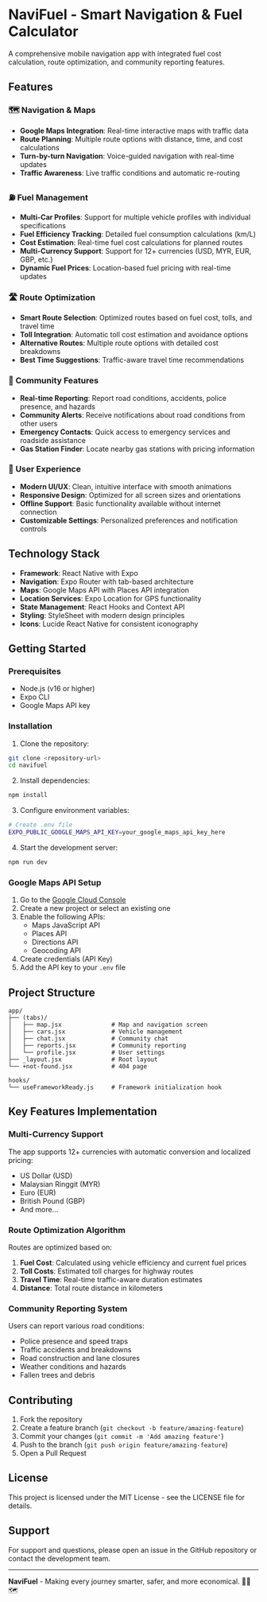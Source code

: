 # NaviFuel - Smart Navigation & Fuel Calculator

A comprehensive mobile navigation app with integrated fuel cost calculation, route optimization, and community reporting features.

## Features

### 🗺️ Navigation & Maps
- **Google Maps Integration**: Real-time interactive maps with traffic data
- **Route Planning**: Multiple route options with distance, time, and cost calculations
- **Turn-by-turn Navigation**: Voice-guided navigation with real-time updates
- **Traffic Awareness**: Live traffic conditions and automatic re-routing

### ⛽ Fuel Management
- **Multi-Car Profiles**: Support for multiple vehicle profiles with individual specifications
- **Fuel Efficiency Tracking**: Detailed fuel consumption calculations (km/L)
- **Cost Estimation**: Real-time fuel cost calculations for planned routes
- **Multi-Currency Support**: Support for 12+ currencies (USD, MYR, EUR, GBP, etc.)
- **Dynamic Fuel Prices**: Location-based fuel pricing with real-time updates

### 🛣️ Route Optimization
- **Smart Route Selection**: Optimized routes based on fuel cost, tolls, and travel time
- **Toll Integration**: Automatic toll cost estimation and avoidance options
- **Alternative Routes**: Multiple route options with detailed cost breakdowns
- **Best Time Suggestions**: Traffic-aware travel time recommendations

### 🚨 Community Features
- **Real-time Reporting**: Report road conditions, accidents, police presence, and hazards
- **Community Alerts**: Receive notifications about road conditions from other users
- **Emergency Contacts**: Quick access to emergency services and roadside assistance
- **Gas Station Finder**: Locate nearby gas stations with pricing information

### 📱 User Experience
- **Modern UI/UX**: Clean, intuitive interface with smooth animations
- **Responsive Design**: Optimized for all screen sizes and orientations
- **Offline Support**: Basic functionality available without internet connection
- **Customizable Settings**: Personalized preferences and notification controls

## Technology Stack

- **Framework**: React Native with Expo
- **Navigation**: Expo Router with tab-based architecture
- **Maps**: Google Maps API with Places API integration
- **Location Services**: Expo Location for GPS functionality
- **State Management**: React Hooks and Context API
- **Styling**: StyleSheet with modern design principles
- **Icons**: Lucide React Native for consistent iconography

## Getting Started

### Prerequisites
- Node.js (v16 or higher)
- Expo CLI
- Google Maps API key

### Installation

1. Clone the repository:
```bash
git clone <repository-url>
cd navifuel
```

2. Install dependencies:
```bash
npm install
```

3. Configure environment variables:
```bash
# Create .env file
EXPO_PUBLIC_GOOGLE_MAPS_API_KEY=your_google_maps_api_key_here
```

4. Start the development server:
```bash
npm run dev
```

### Google Maps API Setup

1. Go to the [Google Cloud Console](https://console.cloud.google.com/)
2. Create a new project or select an existing one
3. Enable the following APIs:
   - Maps JavaScript API
   - Places API
   - Directions API
   - Geocoding API
4. Create credentials (API Key)
5. Add the API key to your `.env` file

## Project Structure

```
app/
├── (tabs)/
│   ├── map.jsx              # Map and navigation screen
│   ├── cars.jsx             # Vehicle management
│   ├── chat.jsx             # Community chat
│   ├── reports.jsx          # Community reporting
│   └── profile.jsx          # User settings
├── _layout.jsx              # Root layout
└── +not-found.jsx           # 404 page

hooks/
└── useFrameworkReady.js     # Framework initialization hook
```

## Key Features Implementation

### Multi-Currency Support
The app supports 12+ currencies with automatic conversion and localized pricing:
- US Dollar (USD)
- Malaysian Ringgit (MYR)
- Euro (EUR)
- British Pound (GBP)
- And more...

### Route Optimization Algorithm
Routes are optimized based on:
1. **Fuel Cost**: Calculated using vehicle efficiency and current fuel prices
2. **Toll Costs**: Estimated toll charges for highway routes
3. **Travel Time**: Real-time traffic-aware duration estimates
4. **Distance**: Total route distance in kilometers

### Community Reporting System
Users can report various road conditions:
- Police presence and speed traps
- Traffic accidents and breakdowns
- Road construction and lane closures
- Weather conditions and hazards
- Fallen trees and debris

## Contributing

1. Fork the repository
2. Create a feature branch (`git checkout -b feature/amazing-feature`)
3. Commit your changes (`git commit -m 'Add amazing feature'`)
4. Push to the branch (`git push origin feature/amazing-feature`)
5. Open a Pull Request

## License

This project is licensed under the MIT License - see the LICENSE file for details.

## Support

For support and questions, please open an issue in the GitHub repository or contact the development team.

---

**NaviFuel** - Making every journey smarter, safer, and more economical. 🚗⛽🗺️